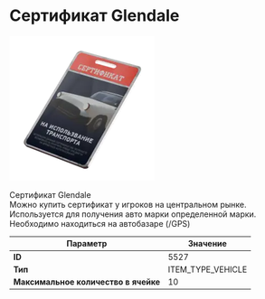 # Сертификат Glendale

![Item Image](../img/5527.webp?raw=true)

Сертификат Glendale<br>Можно купить сертификат у игроков на центральном рынке.<br>Используется для получения авто марки определенной марки.<br>Необходимо находиться на автобазаре (/GPS)


| Параметр | Значение |
|----------|----------|
| **ID** | 5527 |
| **Тип** | ITEM_TYPE_VEHICLE |
| **Максимальное количество в ячейке** | 10 |

